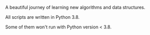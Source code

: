 A beautiful journey of learning new algorithms and data structures.

All scripts are written in Python 3.8.

Some of them won't run with Python version < 3.8.

